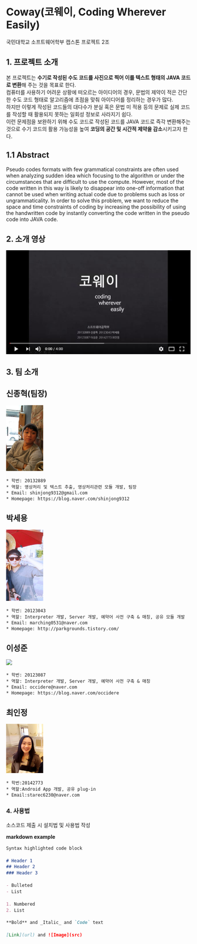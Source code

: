 # Coway(코웨이, Coding Wherever Easily)

국민대학교 소프트웨어학부 캡스톤 프로젝트 2조

## 1. 프로젝트 소개

본 프로젝트는 **수기로 작성된 수도 코드를 사진으로 찍어 이를 텍스트 형태의 JAVA 코드로 변환**해 주는 것을 목표로 한다.<br>
컴퓨터를 사용하기 어려운 상황에 떠오르는 아이디어의 경우, 문법의 제약이 적은 간단한 수도 코드 형태로 알고리즘에 초점을 맞춰 아이디어를 정리하는 경우가 많다. <br>
하지만 이렇게 작성된 코드들의 대다수가 분실 혹은 문법 미 적용 등의 문제로 실제 코드를 작성할 때 활용되지 못하는 일회성 정보로 사라지기 쉽다. <br>
이런 문제점을 보완하기 위해 수도 코드로 작성된 코드를 JAVA 코드로 즉각 변환해주는 것으로 수기 코드의 활용 가능성을 높여 **코딩의 공간 및 시간적 제약을 감소**시키고자 한다.<br>

## 1.1 Abstract

Pseudo codes formats with few grammatical constraints are often used when analyzing sudden idea which focusing to the algorithm or under the circumstances that are difficult to use the compute.
However, most of the code written in this way is likely to disappear into one-off information that cannot be used when writing actual code due to problems such as loss or ungrammaticality. In order to solve this problem, we want to reduce the space and time constraints of coding by increasing the possibility of using the handwritten code by instantly converting the code written in the pseudo code into JAVA code. 


## 2. 소개 영상
[![image](doc/pic/youtube_thumbnail.JPG)](https://www.youtube.com/watch?v=lW8TSarABVc)

## 3. 팀 소개

## 신종혁(팀장)

<img src=./doc/pic/sjhyeok.jpg width="20%" height="20%">

````
* 학번: 20132889
* 역할: 영상처리 및 텍스트 추출, 영상처리관련 모듈 개발, 팀장
* Email: shinjong9312@gmail.com
* Homepage: https://blog.naver.com/shinjong9312
````

## 박세용

<img src=./doc/pic/sypark.jpg width="20%" height="20%">

````
* 학번: 20123043
* 역할: Interpreter 개발, Server 개발, 예약어 사전 구축 & 매칭, 공유 모듈 개발
* Email: marching0531@naver.com
* Homepage: http://parkgrounds.tistory.com/
````


## 이성준

<img src="https://media.licdn.com/mpr/mpr/shrinknp_400_400/AAMAAwDuAAgAAQAAAAAAAA9MAAAAJDcxMWQxNmY0LTAxNWItNDE4NS1hYTliLWZiZjAxYzJlMjE5ZA.bin" width="20%">

````
* 학번: 20123087
* 역할: Interpreter 개발, Server 개발, 예약어 사전 구축 & 매칭
* Email: occidere@naver.com
* Homepage: https://blog.naver.com/occidere
````

## 최인정
<img src=./doc/pic/inchoi.jpg width="20%" height="20%">

````
* 학번:20142773
* 역할:Android App 개발, 공유 plug-in
* Email:starec6230@naver.com
````

### 4. 사용법

소스코드 제출 시 설치법 및 사용법 작성

**markdown example**
```markdown example
Syntax highlighted code block

# Header 1
## Header 2
### Header 3

- Bulleted
- List

1. Numbered
2. List

**Bold** and _Italic_ and `Code` text

[Link](url) and ![Image](src)
```
